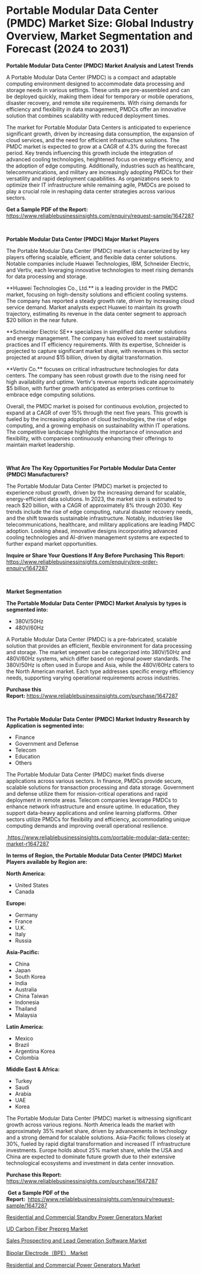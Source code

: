 <p><h1>Portable Modular Data Center (PMDC) Market Size: Global Industry Overview, Market Segmentation and Forecast (2024 to 2031)</h1></p><p><strong>Portable Modular Data Center (PMDC) Market Analysis and Latest Trends</strong></p>
<p><p>A Portable Modular Data Center (PMDC) is a compact and adaptable computing environment designed to accommodate data processing and storage needs in various settings. These units are pre-assembled and can be deployed quickly, making them ideal for temporary or mobile operations, disaster recovery, and remote site requirements. With rising demands for efficiency and flexibility in data management, PMDCs offer an innovative solution that combines scalability with reduced deployment times.</p><p>The market for Portable Modular Data Centers is anticipated to experience significant growth, driven by increasing data consumption, the expansion of cloud services, and the need for efficient infrastructure solutions. The PMDC market is expected to grow at a CAGR of 4.3% during the forecast period. Key trends influencing this growth include the integration of advanced cooling technologies, heightened focus on energy efficiency, and the adoption of edge computing. Additionally, industries such as healthcare, telecommunications, and military are increasingly adopting PMDCs for their versatility and rapid deployment capabilities. As organizations seek to optimize their IT infrastructure while remaining agile, PMDCs are poised to play a crucial role in reshaping data center strategies across various sectors.</p></p>
<p><strong>Get a Sample PDF of the Report:&nbsp;</strong> <a href="https://www.reliablebusinessinsights.com/enquiry/request-sample/1647287?utm_campaign=60&utm_medium=2&utm_source=Github&utm_content=ia&utm_term=30102024&utm_id=portable-modular-data-center-pmdc">https://www.reliablebusinessinsights.com/enquiry/request-sample/1647287</a></p>
<p>&nbsp;</p>
<p><strong>Portable Modular Data Center (PMDC) Major Market Players</strong></p>
<p><p>The Portable Modular Data Center (PMDC) market is characterized by key players offering scalable, efficient, and flexible data center solutions. Notable companies include Huawei Technologies, IBM, Schneider Electric, and Vertiv, each leveraging innovative technologies to meet rising demands for data processing and storage.</p><p>**Huawei Technologies Co., Ltd.** is a leading provider in the PMDC market, focusing on high-density solutions and efficient cooling systems. The company has reported a steady growth rate, driven by increasing cloud service demand. Market analysts expect Huawei to maintain its growth trajectory, estimating its revenue in the data center segment to approach $20 billion in the near future.</p><p>**Schneider Electric SE** specializes in simplified data center solutions and energy management. The company has evolved to meet sustainability practices and IT efficiency requirements. With its expertise, Schneider is projected to capture significant market share, with revenues in this sector projected at around $15 billion, driven by digital transformation.</p><p>**Vertiv Co.** focuses on critical infrastructure technologies for data centers. The company has seen robust growth due to the rising need for high availability and uptime. Vertiv's revenue reports indicate approximately $5 billion, with further growth anticipated as enterprises continue to embrace edge computing solutions.</p><p>Overall, the PMDC market is poised for continuous evolution, projected to expand at a CAGR of over 15% through the next five years. This growth is fueled by the increasing adoption of cloud technologies, the rise of edge computing, and a growing emphasis on sustainability within IT operations. The competitive landscape highlights the importance of innovation and flexibility, with companies continuously enhancing their offerings to maintain market leadership.</p></p>
<p>&nbsp;</p>
<p><strong>What Are The Key Opportunities For Portable Modular Data Center (PMDC) Manufacturers?</strong></p>
<p><p>The Portable Modular Data Center (PMDC) market is projected to experience robust growth, driven by the increasing demand for scalable, energy-efficient data solutions. In 2023, the market size is estimated to reach $20 billion, with a CAGR of approximately 8% through 2030. Key trends include the rise of edge computing, natural disaster recovery needs, and the shift towards sustainable infrastructure. Notably, industries like telecommunications, healthcare, and military applications are leading PMDC adoption. Looking ahead, innovative designs incorporating advanced cooling technologies and AI-driven management systems are expected to further expand market opportunities.</p></p>
<p><strong>Inquire or Share Your Questions If Any Before Purchasing This Report:</strong> <a href="https://www.reliablebusinessinsights.com/enquiry/pre-order-enquiry/1647287?utm_campaign=60&utm_medium=2&utm_source=Github&utm_content=ia&utm_term=30102024&utm_id=portable-modular-data-center-pmdc">https://www.reliablebusinessinsights.com/enquiry/pre-order-enquiry/1647287</a></p>
<p>&nbsp;</p>
<p><strong>Market Segmentation</strong></p>
<p><strong>The Portable Modular Data Center (PMDC) Market Analysis by types is segmented into:</strong></p>
<p><ul><li>380V/50Hz</li><li>480V/60Hz</li></ul></p>
<p><p>A Portable Modular Data Center (PMDC) is a pre-fabricated, scalable solution that provides an efficient, flexible environment for data processing and storage. The market segment can be categorized into 380V/50Hz and 480V/60Hz systems, which differ based on regional power standards. The 380V/50Hz is often used in Europe and Asia, while the 480V/60Hz caters to the North American market. Each type addresses specific energy efficiency needs, supporting varying operational requirements across industries.</p></p>
<p><strong>Purchase this Report:&nbsp;</strong><a href="https://www.reliablebusinessinsights.com/purchase/1647287?utm_campaign=60&utm_medium=2&utm_source=Github&utm_content=ia&utm_term=30102024&utm_id=portable-modular-data-center-pmdc">https://www.reliablebusinessinsights.com/purchase/1647287</a></p>
<p>&nbsp;</p>
<p><strong>The Portable Modular Data Center (PMDC) Market Industry Research by Application is segmented into:</strong></p>
<p><ul><li>Finance</li><li>Government and Defense</li><li>Telecom</li><li>Education</li><li>Others</li></ul></p>
<p><p>The Portable Modular Data Center (PMDC) market finds diverse applications across various sectors. In finance, PMDCs provide secure, scalable solutions for transaction processing and data storage. Government and defense utilize them for mission-critical operations and rapid deployment in remote areas. Telecom companies leverage PMDCs to enhance network infrastructure and ensure uptime. In education, they support data-heavy applications and online learning platforms. Other sectors utilize PMDCs for flexibility and efficiency, accommodating unique computing demands and improving overall operational resilience.</p></p>
<p><a href="https://www.reliablebusinessinsights.com/portable-modular-data-center-market-r1647287?utm_campaign=60&utm_medium=2&utm_source=Github&utm_content=ia&utm_term=30102024&utm_id=portable-modular-data-center-pmdc">&nbsp;https://www.reliablebusinessinsights.com/portable-modular-data-center-market-r1647287</a></p>
<p><strong>In terms of Region, the Portable Modular Data Center (PMDC) Market Players available by Region are:</strong></p>
<p>
    <p> <strong> North America: </strong>
        <ul>
            <li>United States</li>
            <li>Canada</li>
        </ul>
        </p> 
    <p> <strong> Europe: </strong>
        <ul>
            <li>Germany</li>
            <li>France</li>
            <li>U.K.</li>
            <li>Italy</li>
            <li>Russia</li>
        </ul>
        </p> 
    <p> <strong> Asia-Pacific: </strong>
        <ul>
            <li>China</li>
            <li>Japan</li>
            <li>South Korea</li>
            <li>India</li>
            <li>Australia</li>
            <li>China Taiwan</li>
            <li>Indonesia</li>
            <li>Thailand</li>
            <li>Malaysia</li>
        </ul>
        </p> 
    <p> <strong> Latin America: </strong>
        <ul>
            <li>Mexico</li>
            <li>Brazil</li>
            <li>Argentina Korea</li>
            <li>Colombia</li>
        </ul>
        </p> 
    <p> <strong> Middle East & Africa: </strong>
        <ul>
            <li>Turkey</li>
            <li>Saudi</li>
            <li>Arabia</li>
            <li>UAE</li>
            <li>Korea</li>
        </ul>
    </p>
    </p>
<p><p>The Portable Modular Data Center (PMDC) market is witnessing significant growth across various regions. North America leads the market with approximately 35% market share, driven by advancements in technology and a strong demand for scalable solutions. Asia-Pacific follows closely at 30%, fueled by rapid digital transformation and increased IT infrastructure investments. Europe holds about 25% market share, while the USA and China are expected to dominate future growth due to their extensive technological ecosystems and investment in data center innovation.</p></p>
<p><strong>Purchase this Report: </strong><a href="https://www.reliablebusinessinsights.com/purchase/1647287?utm_campaign=60&utm_medium=2&utm_source=Github&utm_content=ia&utm_term=30102024&utm_id=portable-modular-data-center-pmdc">https://www.reliablebusinessinsights.com/purchase/1647287</a></p>
<p>&nbsp;<strong>Get a Sample PDF of the Report:&nbsp;&nbsp;</strong><a href="https://www.reliablebusinessinsights.com/enquiry/request-sample/1647287?utm_campaign=60&utm_medium=2&utm_source=Github&utm_content=ia&utm_term=30102024&utm_id=portable-modular-data-center-pmdc">https://www.reliablebusinessinsights.com/enquiry/request-sample/1647287</a></p>
<p><strong></strong></p>
<p><p><a href="https://issuu.com/reportprime-2/docs/residential-and-commercial-standby-_84c74719e51e3e?utm_campaign=60&utm_medium=2&utm_source=Github&utm_content=ia&utm_term=30102024&utm_id=portable-modular-data-center-pmdc">Residential and Commercial Standby Power Generators Market</a></p><p><a href="https://www.linkedin.com/pulse/ud-carbon-fiber-prepreg-market-industry-landscape-growth-mq0ge?utm_campaign=60&utm_medium=2&utm_source=Github&utm_content=ia&utm_term=30102024&utm_id=portable-modular-data-center-pmdc">UD Carbon Fiber Prepreg Market</a></p><p><a href="https://github.com/liz10hnbracht/Market-Research-Report-List-1/blob/main/sales-prospecting-and-lead-generation-software-market.md?utm_campaign=60&utm_medium=2&utm_source=Github&utm_content=ia&utm_term=30102024&utm_id=portable-modular-data-center-pmdc">Sales Prospecting and Lead Generation Software Market</a></p><p><a href="https://github.com/arnaudyclavinec/Market-Research-Report-List-1/blob/main/bipolar-electrodebpe-market.md?utm_campaign=60&utm_medium=2&utm_source=Github&utm_content=ia&utm_term=30102024&utm_id=portable-modular-data-center-pmdc">Bipolar Electrode（BPE） Market</a></p><p><a href="https://issuu.com/reportprime-2/docs/residential-and-commercial-power-ge_ab70ec80221c69?utm_campaign=60&utm_medium=2&utm_source=Github&utm_content=ia&utm_term=30102024&utm_id=portable-modular-data-center-pmdc">Residential and Commercial Power Generators Market</a></p></p>
